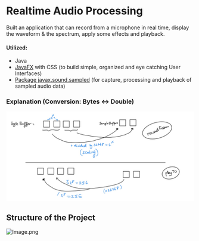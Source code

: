 # Realtime Audio Processing

Built an application that can record from a microphone in real time, display the waveform & the spectrum, apply some effects and playback.

#### Utilized:

- Java
- [JavaFX](https://openjfx.io) with CSS (to build simple, organized and eye catching User Interfaces)
- [Package javax.sound.sampled](https://docs.oracle.com/javase/8/docs/api/javax/sound/sampled/package-summary.html) (for capture, processing and playback of sampled audio data)

### Explanation (Conversion: Bytes <-> Double)

![Image](images/playToExplanation.jpeg)

## Structure of the Project

![Image.png](https://res.craft.do/user/full/220382df-dd92-deed-f543-c34c29908bbc/doc/67CA2D04-3732-4BB0-B3D9-EDB6B08B6FE4/8B4ADABF-611D-4331-827A-FDEBF02E7842_2/Image.png)
